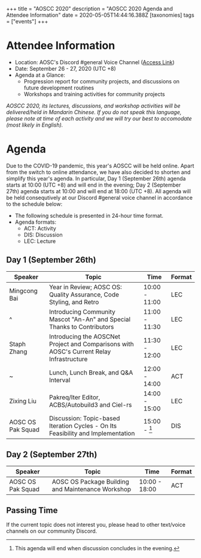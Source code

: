 +++
title = "AOSCC 2020"
description = "AOSCC 2020 Agenda and Attendee Information"
date = 2020-05-05T14:44:16.388Z
[taxonomies]
tags = ["events"]
+++

# Attendee Information

- Location: AOSC's Discord #general Voice Channel ([Access Link](https://discord.gg/VYPHgt9))
- Date: September 26 - 27, 2020 (UTC +8)
- Agenda at a Glance:
	- Progression report for community projects, and discussions on future development routines
	- Workshops and training activities for community projects

*AOSCC 2020, its lectures, discussions, and workshop activities will be delivered/held in Mandarin Chinese. If you do not speak this language, please note at time of each activity and we will try our best to accomodate (most likely in English).*

# Agenda

Due to the COVID-19 pandemic, this year's AOSCC will be held online. Apart from the switch to online attendance, we have also decided to shorten and simplify this year's agenda. In particular, Day 1 (September 26th) agenda starts at 10:00 (UTC +8) and will end in the evening; Day 2 (September 27th) agenda starts at 10:00 and will end at 18:00 (UTC +8). All agenda will be held consequtively at our Discord #general voice channel in accordance to the schedule below:

- The following schedule is presented in 24-hour time format.
- Agenda formats:
	- ACT: Activity
	- DIS: Discussion
	- LEC: Lecture

## Day 1 (September 26th) 

| Speaker           | Topic                                                                                    | Time          | Format |
|-------------------|------------------------------------------------------------------------------------------|---------------|--------|
| Mingcong Bai      | Year in Review; AOSC OS: Quality Assurance, Code Styling, and Retro                      | 10:00 - 11:00 | LEC    |
| ^                 | Introducing Community Mascot "An-An" and Special Thanks to Contributors                  | 11:00 - 11:30 | LEC    |
| Staph Zhang       | Introducing the AOSCNet Project and Comparisons with AOSC's Current Relay Infrastructure | 11:30 - 12:00 | LEC    |
| ~                 | Lunch, Lunch Break, and Q&A Interval                                                     | 12:00 - 14:00 | ACT    |
| Zixing Liu        | Pakreq/Iter Editor, ACBS/Autobuild3 and Ciel-rs                                          | 14:00 - 15:00 | LEC    |
| AOSC OS Pak Squad | Discussion: Topic-based Iteration Cycles - On Its Feasibility and Implementation         | 15:00 - [^1]  | DIS    |

[^1]: This agenda will end when discussion concludes in the evening.

## Day 2 (September 27th)

| Speaker           | Topic                                                                                | Time          | Format |
|-------------------|--------------------------------------------------------------------------------------|---------------|--------|
| AOSC OS Pak Squad | AOSC OS Package Building and Maintenance Workshop                                    | 10:00 - 18:00 | ACT    |

## Passing Time

If the current topic does not interest you, please head to other text/voice channels on our community Discord.
